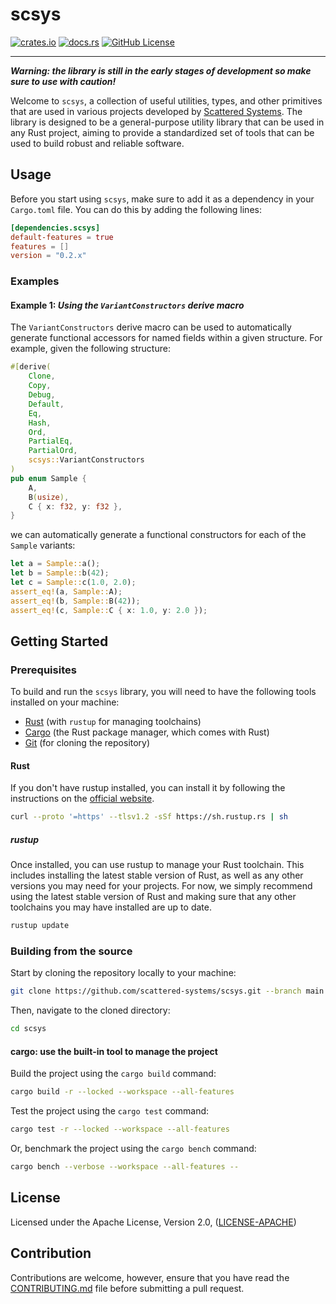 # scsys

[![crates.io](https://img.shields.io/crates/v/scsys?style=for-the-badge&logo=rust)](https://crates.io/crates/scsys)
[![docs.rs](https://img.shields.io/docsrs/scsys?style=for-the-badge&logo=docs.rs)](https://docs.rs/scsys)
[![GitHub License](https://img.shields.io/github/license/scattered-systems/scsys?style=for-the-badge&logo=github)](https://github.com/scattered-systems/scsys/blob/main/LICENSE)

***

_**Warning: the library is still in the early stages of development so make sure to use with caution!**_

Welcome to `scsys`, a collection of useful utilities, types, and other primitives that are used in various projects developed by [Scattered Systems](https://github.com/scattered-systems). The library is designed to be a general-purpose utility library that can be used in any Rust project, aiming to provide a standardized set of tools that can be used to build robust and reliable software.

## Usage

Before you start using `scsys`, make sure to add it as a dependency in your `Cargo.toml` file. You can do this by adding the following lines:

```toml
[dependencies.scsys]
default-features = true
features = []
version = "0.2.x"
```

### Examples

#### Example 1: _Using the `VariantConstructors` derive macro_

The `VariantConstructors` derive macro can be used to automatically generate functional accessors for named fields within a given structure. For example, given the following structure:

```rust
#[derive(
    Clone, 
    Copy, 
    Debug, 
    Default, 
    Eq, 
    Hash, 
    Ord, 
    PartialEq, 
    PartialOrd, 
    scsys::VariantConstructors
)
pub enum Sample {
    A,
    B(usize),
    C { x: f32, y: f32 },
}
```

we can automatically generate a functional constructors for each of the `Sample` variants:

```rust
let a = Sample::a();
let b = Sample::b(42);
let c = Sample::c(1.0, 2.0);
assert_eq!(a, Sample::A);
assert_eq!(b, Sample::B(42));
assert_eq!(c, Sample::C { x: 1.0, y: 2.0 });
```

## Getting Started

### Prerequisites

To build and run the `scsys` library, you will need to have the following tools installed on your machine:

- [Rust](https://www.rust-lang.org/) (with `rustup` for managing toolchains)
- [Cargo](https://doc.rust-lang.org/cargo/) (the Rust package manager, which comes with Rust)
- [Git](https://git-scm.com/) (for cloning the repository)

#### Rust

If you don't have rustup installed, you can install it by following the instructions on the [official website](https://www.rust-lang.org/tools/install).

```bash
curl --proto '=https' --tlsv1.2 -sSf https://sh.rustup.rs | sh
```

##### _rustup_

Once installed, you can use rustup to manage your Rust toolchain. This includes installing the latest stable version of Rust, as well as any other versions you may need for your projects. For now, we simply recommend using the latest stable version of Rust and making sure that any other toolchains you may have installed are up to date.

```bash
rustup update
```

### Building from the source

Start by cloning the repository locally to your machine:

```bash
git clone https://github.com/scattered-systems/scsys.git --branch main
```

Then, navigate to the cloned directory:

```bash
cd scsys
```

#### cargo: use the built-in tool to manage the project

Build the project using the `cargo build` command:

```bash
cargo build -r --locked --workspace --all-features
```

Test the project using the `cargo test` command:

```bash
cargo test -r --locked --workspace --all-features
```

Or, benchmark the project using the `cargo bench` command:

```bash
cargo bench --verbose --workspace --all-features --
```

## License

Licensed under the Apache License, Version 2.0, ([LICENSE-APACHE](http://www.apache.org/licenses/LICENSE-2.0))

## Contribution

Contributions are welcome, however, ensure that you have read the [CONTRIBUTING.md](CONTRIBUTING.md) file before submitting a pull request.
